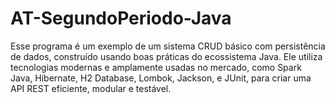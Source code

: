 # AT-SegundoPeriodo-Java
Esse programa é um exemplo de um sistema CRUD básico com persistência de dados, construído usando boas práticas do ecossistema Java. Ele utiliza tecnologias modernas e amplamente usadas no mercado, como Spark Java, Hibernate, H2 Database, Lombok, Jackson, e JUnit, para criar uma API REST eficiente, modular e testável.
